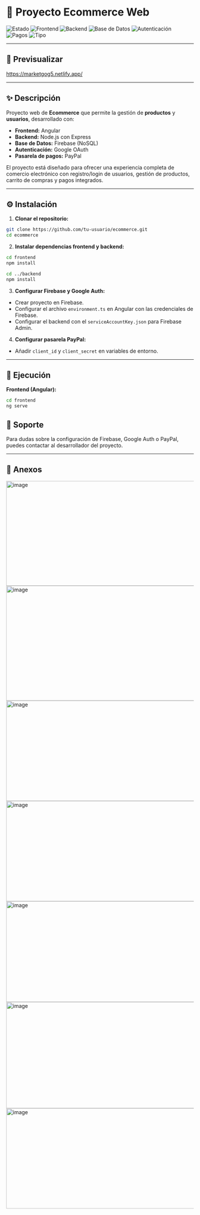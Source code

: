 # 🛒 Proyecto Ecommerce Web

![Estado](https://img.shields.io/badge/Estado-En%20Desarrollo-yellow?style=for-the-badge)
![Frontend](https://img.shields.io/badge/Angular-14-DD0031?style=for-the-badge&logo=angular&logoColor=white)
![Backend](https://img.shields.io/badge/Node.js-18-339933?style=for-the-badge&logo=node.js&logoColor=white)
![Base de Datos](https://img.shields.io/badge/Firebase-NoSQL-FFCA28?style=for-the-badge&logo=firebase&logoColor=white)
![Autenticación](https://img.shields.io/badge/Google%20Auth-Si-blue?style=for-the-badge&logo=google&logoColor=white)
![Pagos](https://img.shields.io/badge/PayPal-Integrado-003087?style=for-the-badge&logo=paypal&logoColor=white)
![Tipo](https://img.shields.io/badge/Proyecto-Académico-blue?style=for-the-badge)

---

## 🔗 Previsualizar

https://marketgog5.netlify.app/

---

## ✨ Descripción
Proyecto web de **Ecommerce** que permite la gestión de **productos** y **usuarios**, desarrollado con:

- **Frontend:** Angular  
- **Backend:** Node.js con Express  
- **Base de Datos:** Firebase (NoSQL)  
- **Autenticación:** Google OAuth  
- **Pasarela de pagos:** PayPal  

El proyecto está diseñado para ofrecer una experiencia completa de comercio electrónico con registro/login de usuarios, gestión de productos, carrito de compras y pagos integrados.

---

## ⚙️ Instalación

1. **Clonar el repositorio:**
```bash
git clone https://github.com/tu-usuario/ecommerce.git
cd ecommerce
````

2. **Instalar dependencias frontend y backend:**

```bash
cd frontend
npm install

cd ../backend
npm install
```

3. **Configurar Firebase y Google Auth:**

* Crear proyecto en Firebase.
* Configurar el archivo `environment.ts` en Angular con las credenciales de Firebase.
* Configurar el backend con el `serviceAccountKey.json` para Firebase Admin.

4. **Configurar pasarela PayPal:**

* Añadir `client_id` y `client_secret` en variables de entorno.

---

## 🚀 Ejecución

**Frontend (Angular):**

```bash
cd frontend
ng serve
```

## 📩 Soporte

Para dudas sobre la configuración de Firebase, Google Auth o PayPal, puedes contactar al desarrollador del proyecto.

---

## 📎 Anexos

<img width="567" height="281" alt="image" src="https://github.com/user-attachments/assets/31b1bfb1-76ee-4b1e-9752-6244ba057367" />
<img width="567" height="308" alt="image" src="https://github.com/user-attachments/assets/7b0f703c-9a5c-4b11-ae6d-085b6fe211ca" />
<img width="567" height="269" alt="image" src="https://github.com/user-attachments/assets/266995c9-aca2-401d-bf44-b9dd0cec58bc" />
<img width="567" height="269" alt="image" src="https://github.com/user-attachments/assets/8e858b0b-0518-42e1-9389-6804bbe112fd" />
<img width="567" height="270" alt="image" src="https://github.com/user-attachments/assets/75060c90-18dd-4e95-bdcc-1bc3f9150fa2" />
<img width="567" height="285" alt="image" src="https://github.com/user-attachments/assets/c6136386-3c78-4bc9-8b2d-4f91275e1123" />
<img width="567" height="269" alt="image" src="https://github.com/user-attachments/assets/5a70ddb2-b1e3-4d07-b776-7a5b87518d5c" />








